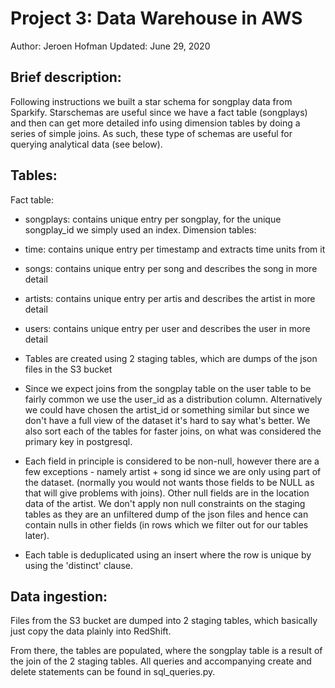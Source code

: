 # Project 3: Data Warehouse in AWS

Author: Jeroen Hofman
Updated: June 29, 2020

## Brief description:
Following instructions we built a star schema for songplay data from Sparkify. Starschemas are useful since we have a fact table (songplays) and then can get more detailed info using dimension tables by doing a series of simple joins. As such, these type of schemas are useful for querying analytical data (see below).

## Tables:
Fact table:
- songplays: contains unique entry per songplay, for the unique songplay_id we simply used an index.
Dimension tables:
- time: contains unique entry per timestamp and extracts time units from it
- songs: contains unique entry per song and describes the song in more detail
- artists: contains unique entry per artis and describes the artist in more detail
- users: contains unique entry per user and describes the user in more detail

- Tables are created using 2 staging tables, which are dumps of the json files in the S3 bucket
- Since we expect joins from the songplay table on the user table to be fairly common we use the user_id as a distribution column. Alternatively we could have chosen the artist_id or something similar but since we don't have a full view of the dataset it's hard to say what's better. We also sort each of the tables for faster joins, on what was considered the primary key in postgresql.
- Each field in principle is considered to be non-null, however there are a few exceptions - namely artist + song id since we are only using part of the dataset. (normally you would not wants those fields to be NULL as that will give problems with joins). Other null fields are in the location data of the artist. We don't apply non null constraints on the staging tables as they are an unfiltered dump of the json files and hence can contain nulls in other fields (in rows which we filter out for our tables later).
- Each table is deduplicated using an insert where the row is unique by using the 'distinct' clause.

## Data ingestion:
Files from the S3 bucket are dumped into 2 staging tables, which basically just copy the data plainly into RedShift.

From there, the tables are populated, where the songplay table is a result of the join of the 2 staging tables. All queries and accompanying create and delete statements can be found in sql_queries.py.
